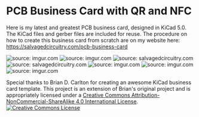 # PCB Business Card with QR and NFC

Here is my latest and greatest PCB business card, designed in KiCad 5.0. The KiCad files and gerber files are included for reuse. The procedure on how to create this business card from scratch are on my website here:<br />
https://salvagedcircuitry.com/pcb-business-card

<img src="https://i.imgur.com/7WYJcrv.jpg" title="source: imgur.com" />

<img src="https://i.imgur.com/FhWug9J.gif" title="source: imgur.com" />

<img src="http://salvagedcircuitry.com/img/pcb-business-card/front2.JPG" title="source: salvagedcircuitry.com" />

<img src="http://salvagedcircuitry.com/img/pcb-business-card/back2.JPG" title="source: salvagedcircuitry.com" />

<img src="https://i.imgur.com/ZcejFWF.jpg" title="source: imgur.com" />

<img src="https://i.imgur.com/UUTOog8.jpg" title="source: imgur.com" />

<img src="https://i.imgur.com/tOm90lO.gif" title="source: imgur.com" />


Special thanks to Brian D. Carlton for creating an awesome KiCad business card template. This project is an extension of Brian's original project and is appropriately licensed under a <a rel="license" href="http://creativecommons.org/licenses/by-nc-sa/4.0/">Creative Commons Attribution-NonCommercial-ShareAlike 4.0 International License</a>.<br />
<a rel="license" href="http://creativecommons.org/licenses/by-nc-sa/4.0/"><img alt="Creative Commons License" style="border-width:0" src="https://i.creativecommons.org/l/by-nc-sa/4.0/88x31.png" /></a><br />
